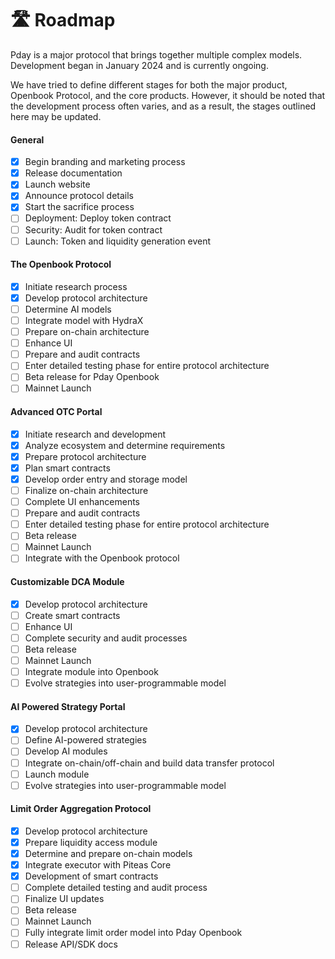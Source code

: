 # 🛣️ Roadmap

Pday is a major protocol that brings together multiple complex models. Development began in January 2024 and is currently ongoing.

We have tried to define different stages for both the major product, Openbook Protocol, and the core products. However, it should be noted that the development process often varies, and as a result, the stages outlined here may be updated.

#### General

* [x] Begin branding and marketing process
* [x] Release documentation
* [x] Launch website
* [x] Announce protocol details
* [x] Start the sacrifice process
* [ ] Deployment: Deploy token contract
* [ ] Security: Audit for token contract
* [ ] Launch: Token and liquidity generation event

#### **The Openbook Protocol**

* [x] Initiate research process
* [x] Develop protocol architecture
* [ ] Determine AI models
* [ ] Integrate model with HydraX
* [ ] Prepare on-chain architecture
* [ ] Enhance UI
* [ ] Prepare and audit contracts
* [ ] Enter detailed testing phase for entire protocol architecture
* [ ] Beta release for Pday Openbook
* [ ] Mainnet Launch

#### **Advanced OTC Portal**

* [x] Initiate research and development
* [x] Analyze ecosystem and determine requirements
* [x] Prepare protocol architecture
* [x] Plan smart contracts
* [x] Develop order entry and storage model
* [ ] Finalize on-chain architecture
* [ ] Complete UI enhancements
* [ ] Prepare and audit contracts
* [ ] Enter detailed testing phase for entire protocol architecture
* [ ] Beta release
* [ ] Mainnet Launch
* [ ] Integrate with the Openbook protocol

#### **Customizable DCA Module**

* [x] Develop protocol architecture
* [ ] Create smart contracts
* [ ] Enhance UI
* [ ] Complete security and audit processes
* [ ] Beta release
* [ ] Mainnet Launch
* [ ] Integrate module into Openbook
* [ ] Evolve strategies into user-programmable model

#### **AI Powered Strategy Portal**

* [x] Develop protocol architecture
* [ ] Define AI-powered strategies
* [ ] Develop AI modules
* [ ] Integrate on-chain/off-chain and build data transfer protocol
* [ ] Launch module
* [ ] Evolve strategies into user-programmable model

#### **Limit Order Aggregation Protocol**

* [x] Develop protocol architecture
* [x] Prepare liquidity access module
* [x] Determine and prepare on-chain models
* [x] Integrate executor with Piteas Core
* [x] Development of smart contracts
* [ ] Complete detailed testing and audit process
* [ ] Finalize UI updates
* [ ] Beta release
* [ ] Mainnet Launch
* [ ] Fully integrate limit order model into Pday Openbook
* [ ] Release API/SDK docs
